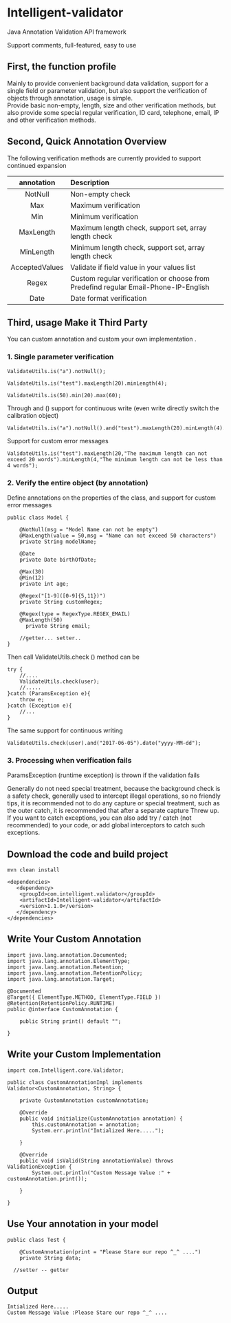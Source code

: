 # Intelligent-validator
<p> Java Annotation Validation API framework </p>
<p> Support comments, full-featured, easy to use </p>

## First, the function profile
Mainly to provide convenient background data validation, support for a single field or parameter validation, but also support the verification of objects through annotation, usage is simple. <br>
Provide basic non-empty, length, size and other verification methods, but also provide some special regular verification, ID card, telephone, email, IP and other verification methods.

## Second, Quick Annotation Overview
The following verification methods are currently provided to support continued expansion

  | annotation       | Description    |
  | :---------: | :------ |
  | NotNull | Non-empty check |
  | Max | Maximum verification |
  | Min | Minimum verification |
  | MaxLength | Maximum length check, support set, array length check |
  | MinLength | Minimum length check, support set, array length check ||
  | AcceptedValues | Validate if field value in your values list |
  | Regex | Custom regular verification or choose from Predefind regular Email-Phone-IP-English|
  | Date | Date format verification |
  
## Third, usage  Make it Third Party
You can custom annotation and custom your own  implementation .

### 1. Single parameter verification
```
ValidateUtils.is("a").notNull();
 
ValidateUtils.is("test").maxLength(20).minLength(4);
 
ValidateUtils.is(50).min(20).max(60);
```

Through and () support for continuous write (even write directly switch the calibration object)

```
ValidateUtils.is("a").notNull().and("test").maxLength(20).minLength(4).and(50).min(20).max(60);
```
Support for custom error messages

```
ValidateUtils.is("test").maxLength(20,"The maximum length can not exceed 20 words").minLength(4,"The minimum length can not be less than 4 words");
```
### 2. Verify the entire object (by annotation)
Define annotations on the properties of the class, and support for custom error messages
```
public class Model {

    @NotNull(msg = "Model Name can not be empty")
    @MaxLength(value = 50,msg = "Name can not exceed 50 characters")
    private String modelName;

    @Date
    private Date birthOfDate;

    @Max(30)
    @Min(12)
    private int age;

    @Regex("[1-9]([0-9]{5,11})")
    private String customRegex;
    
    @Regex(type = RegexType.REGEX_EMAIL)
    @MaxLength(50)
	  private String email; 
    
    //getter... setter..
}
```

Then call ValidateUtils.check () method can be

```
try {
    //....
    ValidateUtils.check(user);
    //.....
}catch (ParamsException e){
    throw e;
}catch (Exception e){
    //...
}
```

The same support for continuous writing

```
ValidateUtils.check(user).and("2017-06-05").date("yyyy-MM-dd");
```

### 3. Processing when verification fails
ParamsException (runtime exception) is thrown if the validation fails

Generally do not need special treatment, because the background check is a safety check, generally used to intercept illegal operations, so no friendly tips, it is recommended not to do any capture or special treatment, such as the outer catch, it is recommended that after a separate capture Threw up. <br>
If you want to catch exceptions, you can also add try / catch (not recommended) to your code, or add global interceptors to catch such exceptions. <br>


## Download the code and build project 
```mvn clean install```

```
<dependencies>
   <dependency>
	<groupId>com.intelligent.validator</groupId>
	<artifactId>Intelligent-validator</artifactId>
	<version>1.1.0</version>
   </dependency>
</dependencies>
```


## Write Your Custom Annotation 

```
import java.lang.annotation.Documented;
import java.lang.annotation.ElementType;
import java.lang.annotation.Retention;
import java.lang.annotation.RetentionPolicy;
import java.lang.annotation.Target;

@Documented
@Target({ ElementType.METHOD, ElementType.FIELD })
@Retention(RetentionPolicy.RUNTIME)
public @interface CustomAnnotation {
	
	public String print() default "";

}
```

## Write your Custom Implementation 

```
import com.Intelligent.core.Validator;

public class CustomAnnotationImpl implements Validator<CustomAnnotation, String> {

	private CustomAnnotation customAnnotation;

	@Override
	public void initialize(CustomAnnotation annotation) {
		this.customAnnotation = annotation;
		System.err.println("Intialized Here.....");

	}

	@Override
	public void isValid(String annotationValue) throws ValidationException {
		System.out.println("Custom Message Value :" + customAnnotation.print());

	}

}
```

## Use Your annotation in your model
```
public class Test {

	@CustomAnnotation(print = "Please Stare our repo ^_^ ....")
	private String data;
  
  //setter -- getter

```

## Output 

```
Intialized Here.....
Custom Message Value :Please Stare our repo ^_^ ....

```





